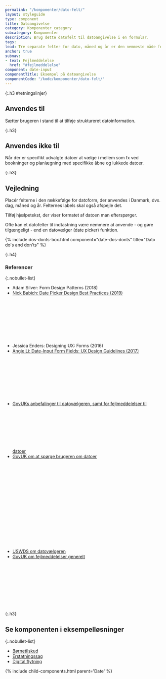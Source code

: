 ```yaml
---
permalink: "/komponenter/dato-felt/"
layout: styleguide
type: component
title: Datoangivelse
category: Komponenter_category
subcategory: Komponenter
description: Brug dette datofelt til datoangivelse i en formular.
tags: 
lead: Tre separate felter for dato, måned og år er den nemmeste måde for brugeren at indskrive en dato.
anchor: true
subnav:
- text: Fejlmeddelelse
  href: "#fejlmeddelelse"
component: date-input
componentTitle: Eksempel på datoangivelse
componentCode: "/kode/komponenter/dato-felt/"
---
```


{:.h3 #retningslinjer}
## Anvendes til
Sætter brugeren i stand til at tilføje struktureret datoinformation.

{:.h3}
## Anvendes ikke til

Når der er specifikt udvalgte datoer at vælge i mellem som fx ved bookninger og planlægning med specifikke åbne og lukkede datoer.

{:.h3}
## Vejledning

Placér felterne i den rækkefølge for datoform, der anvendes i Danmark, dvs. dag, måned og år. Felternes labels skal også afspejle det.

Tilføj hjælpetekst, der viser formatet af datoen man efterspørger.

Ofte kan et datofelter til indtastning være nemmere at anvende - og gøre tilgængeligt - end en datovælger (date picker) funktion.

{% include dos-donts-box.html component="date-dos-donts" title="Dato do's and don'ts" %}

{:.h4}
### Referencer

{:.nobullet-list}
- Adam Silver: Form Design Patterns (2018)
- <a href="https://uxpro.cc/publications/date-picker-design-best-practices/" class="icon-link">Nick Babich: Date Picker Design Best Practices (2019)<svg class="icon-svg" focusable="false" aria-hidden="true"><use xlink:href="#open-in-new"></use></svg></a>
- Jessica Enders: Designing UX: Forms (2016)
- <a href="https://www.nngroup.com/articles/date-input/" class="icon-link">Angie Li: Date-Input Form Fields: UX Design Guidelines (2017)<svg class="icon-svg" focusable="false" aria-hidden="true"><use xlink:href="#open-in-new"></use></svg></a>
- <a href="https://design-system.service.gov.uk/components/date-input/" class="icon-link">GovUKs anbefalinger til datovælgeren, samt for fejlmeddelelser til datoer<svg class="icon-svg" focusable="false" aria-hidden="true" tabindex="-1"><use xlink:href="#open-in-new"></use></svg></a>
- <a href="https://design-system.service.gov.uk/patterns/dates/" class="icon-link">GovUK om at spørge brugeren om datoer<svg class="icon-svg" focusable="false" aria-hidden="true" tabindex="-1"><use xlink:href="#open-in-new"></use></svg></a>
- <a href="https://v2.designsystem.digital.gov/components/form-controls/#date-input" class="icon-link">USWDS om datovælgeren<svg class="icon-svg" focusable="false" aria-hidden="true" tabindex="-1"><use xlink:href="#open-in-new"></use></svg></a>
- <a href="https://design-system.service.gov.uk/components/error-message/" class="icon-link">GovUK om fejlmeddelelser generelt<svg class="icon-svg" focusable="false" aria-hidden="true" tabindex="-1"><use xlink:href="#open-in-new"></use></svg></a>


{:.h3}
## Se komponenten i eksempelløsninger

{:.nobullet-list}
- <a href="/pages/eksempler/boernetilskud/boernetilskud-2/" target="_blank" title="Eksempelløsning Børnetilskud åbnes i nyt vindue">Børnetilskud</a>
- <a href="/pages/eksempler/AES-erstatningssag/aes-5/" target="_blank" title="Eksempelløsning Erstatningssag åbnes i nyt vindue">Erstatningssag</a>
- <a href="/pages/eksempler/digital-flytning/flytning-3/" target="_blank" title="Eksempelløsning Digital flytning åbnes i nyt vindue">Digital flytning</a>

{% include child-components.html parent='Date' %}
